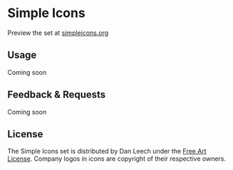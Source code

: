 # Simple Icons

Preview the set at [simpleicons.org](http://simpleicons.org "Simple Icons")

## Usage

Coming soon

## Feedback & Requests

Coming soon

## License

The Simple Icons set is distributed by Dan Leech under the <a href="http://artlibre.org/licence/lal/en">Free Art License</a>. Company logos in icons are copyright of their respective owners.